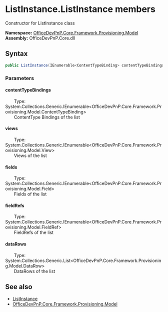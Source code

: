 # ListInstance.ListInstance members 
 Constructor for ListInstance class   

**Namespace:** [OfficeDevPnP.Core.Framework.Provisioning.Model](OfficeDevPnP.Core.Framework.Provisioning.Model.md)  
**Assembly:** OfficeDevPnP.Core.dll  
## Syntax
```C#
public ListInstance(IEnumerable<ContentTypeBinding> contentTypeBindings, IEnumerable<View> views, IEnumerable<Field> fields, IEnumerable<FieldRef> fieldRefs, List<DataRow> dataRows)
```
### Parameters
#### contentTypeBindings  
&emsp;&emsp;Type: System.Collections.Generic.IEnumerable<OfficeDevPnP.Core.Framework.Provisioning.Model.ContentTypeBinding>  
&emsp;&emsp;ContentType Bindings of the list  


#### views  
&emsp;&emsp;Type: System.Collections.Generic.IEnumerable<OfficeDevPnP.Core.Framework.Provisioning.Model.View>  
&emsp;&emsp;Views of the list  


#### fields  
&emsp;&emsp;Type: System.Collections.Generic.IEnumerable<OfficeDevPnP.Core.Framework.Provisioning.Model.Field>  
&emsp;&emsp;Fields of the list  


#### fieldRefs  
&emsp;&emsp;Type: System.Collections.Generic.IEnumerable<OfficeDevPnP.Core.Framework.Provisioning.Model.FieldRef>  
&emsp;&emsp;FieldRefs of the list  


#### dataRows  
&emsp;&emsp;Type: System.Collections.Generic.List<OfficeDevPnP.Core.Framework.Provisioning.Model.DataRow>  
&emsp;&emsp;DataRows of the list  


## See also
- [ListInstance](OfficeDevPnP.Core.Framework.Provisioning.Model.ListInstance.md)
- [OfficeDevPnP.Core.Framework.Provisioning.Model](OfficeDevPnP.Core.Framework.Provisioning.Model.md)
